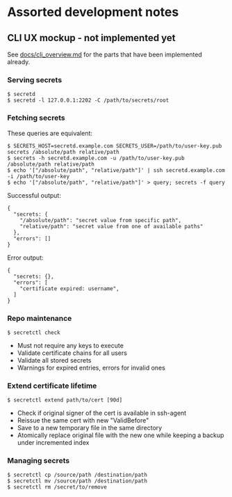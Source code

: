 # Assorted development notes

## CLI UX mockup - not implemented yet

See [docs/cli_overview.md](docs/cli_overview.md) for the parts that have been
implemented already.


### Serving secrets

```console
$ secretd
$ secretd -l 127.0.0.1:2202 -C /path/to/secrets/root
```


### Fetching secrets

These queries are equivalent:

```console
$ SECRETS_HOST=secretd.example.com SECRETS_USER=/path/to/user-key.pub secrets /absolute/path relative/path
$ secrets -h secretd.example.com -u /path/to/user-key.pub /absolute/path relative/path
$ echo '["/absolute/path", "relative/path"]' | ssh secretd.example.com -i /path/to/user-key
$ echo '["/absolute/path", "relative/path"]' > query; secrets -f query
```

Successful output:

```
{
  "secrets: {
    "/absolute/path": "secret value from specific path",
    "relative/path": "secret value from one of available paths"
  },
  "errors": []
}
```

Error output:

```
{
  "secrets: {},
  "errors": [
    "certificate expired: username",
  ]
}
```


### Repo maintenance

```console
$ secretctl check
```

- Must not require any keys to execute
- Validate certificate chains for all users
- Validate all stored secrets
- Warnings for expired entries, errors for invalid ones


### Extend certificate lifetime

```
$ secretctl extend path/to/cert [90d]
```

- Check if original signer of the cert is available in ssh-agent
- Reissue the same cert with new "ValidBefore"
- Save to a new temporary file in the same directory
- Atomically replace original file with the new one while keeping a backup
  under incremented index


### Managing secrets

```
$ secretctl cp /source/path /destination/path
$ secretctl mv /source/path /destination/path
$ secretctl rm /secret/to/remove
```
